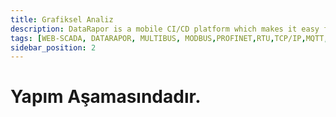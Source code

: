```yaml
---
title: Grafiksel Analiz
description: DataRapor is a mobile CI/CD platform which makes it easy for you to manage the lifecycle of your mobile applications.
tags: [WEB-SCADA, DATARAPOR, MULTIBUS, MODBUS,PROFINET,RTU,TCP/IP,MQTT,BACNET,SCADA,VERI TOPLAMA]
sidebar_position: 2
---
```


# Yapım Aşamasındadır.